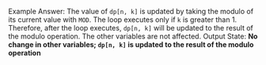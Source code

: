 Example Answer:
The value of `dp[n, k]` is updated by taking the modulo of its current value with `MOD`. The loop executes only if `k` is greater than 1. Therefore, after the loop executes, `dp[n, k]` will be updated to the result of the modulo operation. The other variables are not affected. 
Output State: **No change in other variables; `dp[n, k]` is updated to the result of the modulo operation**